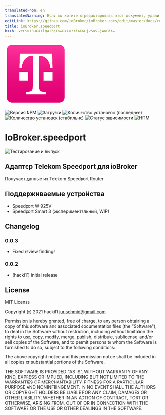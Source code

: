 ```yaml
---
translatedFrom: en
translatedWarning: Если вы хотите отредактировать этот документ, удалите поле «translationFrom», в противном случае этот документ будет снова автоматически переведен
editLink: https://github.com/ioBroker/ioBroker.docs/edit/master/docs/ru/adapterref/iobroker.speedport/README.md
title: ioBroker.speedport
hash: xYCSKJ3HFaIlQAJhgTnwBzFu3Ai6E6LjV5a9EjWWQiA=
---
```

![Логотип](../../../en/adapterref/iobroker.speedport/admin/speedport.png)

![Версия NPM](https://img.shields.io/npm/v/iobroker.speedport.svg)
![Загрузки](https://img.shields.io/npm/dm/iobroker.speedport.svg)
![Количество установок (последнее)](https://iobroker.live/badges/speedport-installed.svg)
![Количество установок (стабильно)](https://iobroker.live/badges/speedport-stable.svg)
![Статус зависимости](https://img.shields.io/david/hacki11/iobroker.speedport.svg)
![НПМ](https://nodei.co/npm/iobroker.speedport.png?downloads=true)

# IoBroker.speedport
![Тестирование и выпуск](https://github.com/hacki11/ioBroker.speedport/workflows/Test%20and%20Release/badge.svg)

## Адаптер Telekom Speedport для ioBroker
Получает данные из Telekom Speedport Router

## Поддерживаемые устройства
* Speedport W 925V
* Speedport Smart 3 (экспериментальный, WIP)

## Changelog

### 0.0.3
* Fixed review findings

### 0.0.2
* (hacki11) initial release

## License
MIT License

Copyright (c) 2021 hacki11 <jur.schmid@gmail.com>

Permission is hereby granted, free of charge, to any person obtaining a copy
of this software and associated documentation files (the "Software"), to deal
in the Software without restriction, including without limitation the rights
to use, copy, modify, merge, publish, distribute, sublicense, and/or sell
copies of the Software, and to permit persons to whom the Software is
furnished to do so, subject to the following conditions:

The above copyright notice and this permission notice shall be included in all
copies or substantial portions of the Software.

THE SOFTWARE IS PROVIDED "AS IS", WITHOUT WARRANTY OF ANY KIND, EXPRESS OR
IMPLIED, INCLUDING BUT NOT LIMITED TO THE WARRANTIES OF MERCHANTABILITY,
FITNESS FOR A PARTICULAR PURPOSE AND NONINFRINGEMENT. IN NO EVENT SHALL THE
AUTHORS OR COPYRIGHT HOLDERS BE LIABLE FOR ANY CLAIM, DAMAGES OR OTHER
LIABILITY, WHETHER IN AN ACTION OF CONTRACT, TORT OR OTHERWISE, ARISING FROM,
OUT OF OR IN CONNECTION WITH THE SOFTWARE OR THE USE OR OTHER DEALINGS IN THE
SOFTWARE.